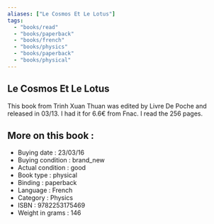 ```yaml
---
aliases: ["Le Cosmos Et Le Lotus"] 
tags: 
  - "books/read" 
  - "books/paperback" 
  - "books/french"
  - "books/physics"
  - "books/paperback"
  - "books/physical"
---
```



## Le Cosmos Et Le Lotus
This book from Trinh Xuan Thuan was edited by Livre De Poche and released in 03/13. I had it for 6.6€ from Fnac. I read the 256 pages.

## More on this book :
- Buying date : 23/03/16
- Buying condition : brand_new
- Actual condition : good
- Book type : physical
- Binding : paperback
- Language : French
- Category : Physics
- ISBN : 9782253175469
- Weight in grams : 146
